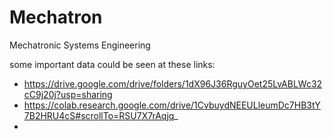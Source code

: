 # Mechatron
Mechatronic Systems Engineering

some important data could be seen at these links:
- https://drive.google.com/drive/folders/1dX96J36RguyOet25LvABLWc32cC9j20j?usp=sharing
- https://colab.research.google.com/drive/1CvbuydNEEULleumDc7HB3tY7B2HRU4cS#scrollTo=RSU7X7rAqjq_
- 

